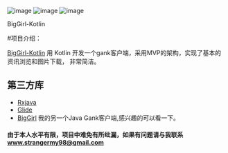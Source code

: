 ﻿

![image](https://github.com/1900Star/OkStar/blob/master/Screenshot/kotlin3.png)
![image](https://github.com/1900Star/OkStar/blob/master/Screenshot/kotlin2.png)
![image](https://github.com/1900Star/OkStar/blob/master/Screenshot/kotlin1.png)

BigGirl-Kotlin

#项目介绍：

[BigGirl-Kotlin](https://github.com/1900Star/BigGirl-Kotlin) 用 Kotlin 开发一个gank客户端，采用MVP的架构，实现了基本的资讯浏览和图片下载，
    非常简洁。



## 第三方库
  * [Rxjava](https://github.com/ReactiveX/RxJava)
  * [Glide](https://github.com/bumptech/glide)
  * [BigGirl](https://github.com/1900Star/BigGirl) 我的另一个Java  Gank客户端,感兴趣的可以看一下。

#### 由于本人水平有限，项目中难免有所纰漏，如果有问题请与我联系 www.strangermy98@gmail.com


